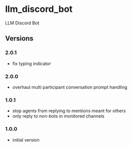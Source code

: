 # llm_discord_bot
LLM Discord Bot


## Versions

### 2.0.1

- fix typing indicator

### 2.0.0

- overhaul multi participant conversation prompt handling

### 1.0.1

- stop agents from replying to mentions meant for others
- only reply to non-bots in monitored channels

### 1.0.0

- initial version

